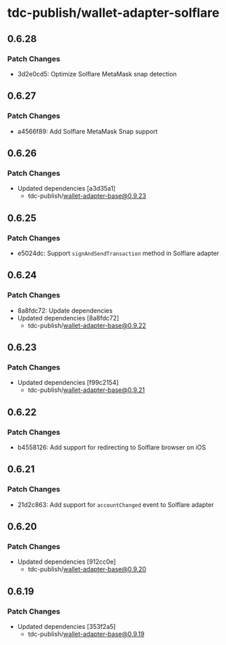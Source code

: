 # tdc-publish/wallet-adapter-solflare

## 0.6.28

### Patch Changes

-   3d2e0cd5: Optimize Solflare MetaMask snap detection

## 0.6.27

### Patch Changes

-   a4566f89: Add Solflare MetaMask Snap support

## 0.6.26

### Patch Changes

-   Updated dependencies [a3d35a1]
    -   tdc-publish/wallet-adapter-base@0.9.23

## 0.6.25

### Patch Changes

-   e5024dc: Support `signAndSendTransaction` method in Solflare adapter

## 0.6.24

### Patch Changes

-   8a8fdc72: Update dependencies
-   Updated dependencies [8a8fdc72]
    -   tdc-publish/wallet-adapter-base@0.9.22

## 0.6.23

### Patch Changes

-   Updated dependencies [f99c2154]
    -   tdc-publish/wallet-adapter-base@0.9.21

## 0.6.22

### Patch Changes

-   b4558126: Add support for redirecting to Solflare browser on iOS

## 0.6.21

### Patch Changes

-   21d2c863: Add support for `accountChanged` event to Solflare adapter

## 0.6.20

### Patch Changes

-   Updated dependencies [912cc0e]
    -   tdc-publish/wallet-adapter-base@0.9.20

## 0.6.19

### Patch Changes

-   Updated dependencies [353f2a5]
    -   tdc-publish/wallet-adapter-base@0.9.19
